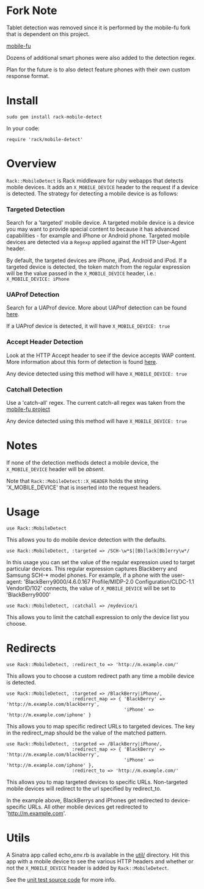 Fork Note
========

Tablet detection was removed since it is performed by the mobile-fu fork that is dependent on this project.

[mobile-fu](https://github.com/odmarkj/mobile-fu)

Dozens of additional smart phones were also added to the detection regex.

Plan for the future is to also detect feature phones with their own custom response format.

Install
=======

    sudo gem install rack-mobile-detect

In your code:

    require 'rack/mobile-detect'

Overview
========

`Rack::MobileDetect` is Rack middleware for ruby webapps that detects
mobile devices. It adds an `X_MOBILE_DEVICE` header to the request if
a device is detected. The strategy for detecting a mobile device is as
follows:

### Targeted Detection ###

Search for a 'targeted' mobile device. A targeted mobile device is a
device you may want to provide special content to because it has
advanced capabilities - for example and iPhone or Android phone.
Targeted mobile devices are detected via a `Regexp` applied against
the HTTP User-Agent header.

By default, the targeted devices are iPhone, iPad, Android and
iPod. If a targeted device is detected, the token match from the
regular expression will be the value passed in the `X_MOBILE_DEVICE`
header, i.e.: `X_MOBILE_DEVICE: iPhone`


### UAProf Detection ###

Search for a UAProf device. More about UAProf detection can be found
[here](http://www.developershome.com/wap/detection/detection.asp?page=profileHeader).

If a UAProf device is detected, it will have `X_MOBILE_DEVICE: true`

### Accept Header Detection ###

Look at the HTTP Accept header to see if the device accepts WAP
content. More information about this form of detection is found
[here](http://www.developershome.com/wap/detection/detection.asp?page=httpHeaders).

Any device detected using this method will have `X_MOBILE_DEVICE: true`

### Catchall Detection ###

Use a 'catch-all' regex. The current catch-all regex was taken from
the [mobile-fu project](http://github.com/brendanlim/mobile-fu)

Any device detected using this method will have `X_MOBILE_DEVICE: true`

Notes
=====

If none of the detection methods detect a mobile device, the
`X_MOBILE_DEVICE` header will be _absent_.

Note that `Rack::MobileDetect::X_HEADER` holds the string
'X\_MOBILE\_DEVICE' that is inserted into the request headers.

Usage
=====

    use Rack::MobileDetect

This allows you to do mobile device detection with the defaults.

    use Rack::MobileDetect, :targeted => /SCH-\w*$|[Bb]lack[Bb]erry\w*/

In this usage you can set the value of the regular expression used to
target particular devices. This regular expression captures Blackberry
and Samsung SCH-* model phones. For example, if a phone with the
user-agent: 'BlackBerry9000/4.6.0.167 Profile/MIDP-2.0
Configuration/CLDC-1.1 VendorID/102' connects, the value of
`X_MOBILE_DEVICE` will be set to 'BlackBerry9000'

    use Rack::MobileDetect, :catchall => /mydevice/i

This allows you to limit the catchall expression to only the device
list you choose.

Redirects
=========

    use Rack::MobileDetect, :redirect_to => 'http://m.example.com/'

This allows you to choose a custom redirect path any time a mobile
device is detected.

    use Rack::MobileDetect, :targeted => /BlackBerry|iPhone/,
                            :redirect_map => { 'BlackBerry' => 'http://m.example.com/blackberry',
                                               'iPhone' => 'http://m.example.com/iphone' }

This allows you to map specific redirect URLs to targeted devices. The
key in the redirect_map should be the value of the matched pattern.

    use Rack::MobileDetect, :targeted => /BlackBerry|iPhone/,
                            :redirect_map => { 'BlackBerry' => 'http://m.example.com/blackberry',
                                               'iPhone' => 'http://m.example.com/iphone' },
                            :redirect_to => 'http://m.example.com/'

This allows you to map targeted devices to specific URLs. Non-targeted
mobile devices will redirect to the url specified by redirect_to.

In the example above, BlackBerrys and iPhones get redirected to
device-specific URLs. All other mobile devices get redirected to
'http://m.example.com'.


Utils
=====

A Sinatra app called echo_env.rb is available in the
[util/](http://github.com/talison/rack-mobile-detect/tree/master/util/)
directory. Hit this app with a mobile device to see the various HTTP
headers and whether or not the `X_MOBILE_DEVICE` header is added by
`Rack::MobileDetect`.

See the [unit test source code](http://github.com/talison/rack-mobile-detect/tree/master/test/) for more info.
